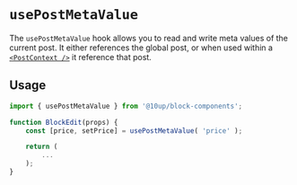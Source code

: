 # `usePostMetaValue`

The `usePostMetaValue` hook allows you to read and write meta values of the current post. It either references the global post, or when used within a [`<PostContext />`](../../components/post-context/) it reference that post.

## Usage

```js
import { usePostMetaValue } from '@10up/block-components';

function BlockEdit(props) {
    const [price, setPrice] = usePostMetaValue( 'price' );

    return (
        ...
    );
}
```
